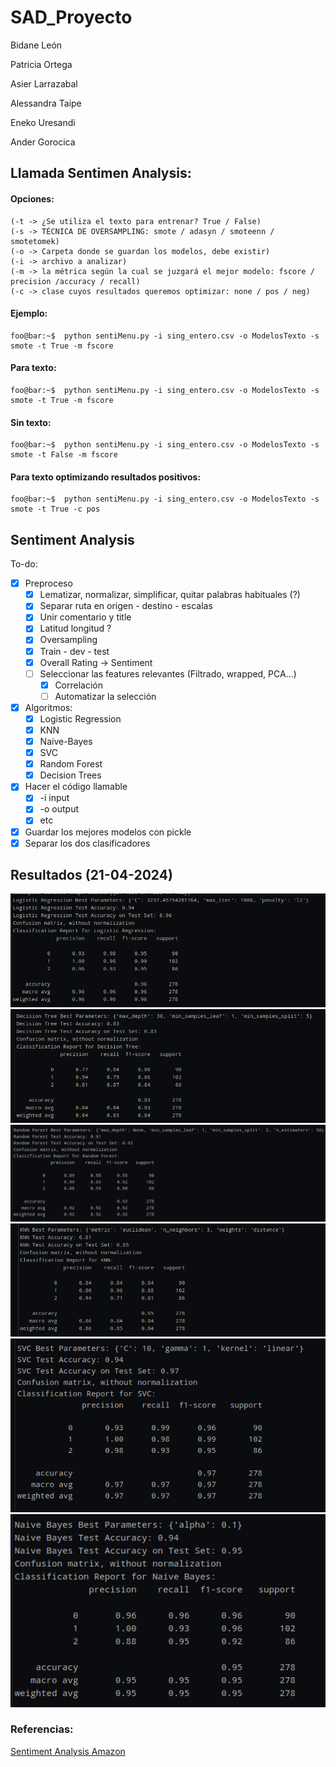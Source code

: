 # SAD_Proyecto

Bidane León

Patricia Ortega

Asier Larrazabal 

Alessandra Taipe

Eneko Uresandi

Ander Gorocica

## Llamada Sentimen Analysis:
#### Opciones:
```
(-t -> ¿Se utiliza el texto para entrenar? True / False)
(-s -> TÉCNICA DE OVERSAMPLING: smote / adasyn / smoteenn / smotetomek)
(-o -> Carpeta donde se guardan los modelos, debe existir)
(-i -> archivo a analizar)
(-m -> la métrica según la cual se juzgará el mejor modelo: fscore / precision /accuracy / recall)
(-c -> clase cuyos resultados queremos optimizar: none / pos / neg)
```
#### Ejemplo:
```console
foo@bar:~$  python sentiMenu.py -i sing_entero.csv -o ModelosTexto -s smote -t True -m fscore 
```
#### Para texto:
```console
foo@bar:~$  python sentiMenu.py -i sing_entero.csv -o ModelosTexto -s smote -t True -m fscore 
```

#### Sin texto:
```console
foo@bar:~$  python sentiMenu.py -i sing_entero.csv -o ModelosTexto -s smote -t False -m fscore 
```
#### Para texto optimizando resultados positivos:
```console
foo@bar:~$  python sentiMenu.py -i sing_entero.csv -o ModelosTexto -s smote -t True -c pos
```


## Sentiment Analysis
To-do:
- [x] Preproceso
  - [x] Lematizar, normalizar, simplificar, quitar palabras habituales (?)
  - [x] Separar ruta en origen - destino - escalas
  - [x] Unir comentario y title
  - [x] Latitud longitud ?
  - [x] Oversampling
  - [x] Train - dev - test
  - [x] Overall Rating -> Sentiment
  - [ ] Seleccionar las features relevantes (Filtrado, wrapped, PCA...)
    - [x] Correlación
    - [ ] Automatizar la selección
- [x] Algoritmos:
  - [x] Logistic Regression
  - [x] KNN
  - [x] Naive-Bayes
  - [x] SVC
  - [x] Random Forest
  - [x] Decision Trees
- [x] Hacer el código llamable
  - [x] -i input
  - [x] -o output
  - [x] etc
- [x] Guardar los mejores modelos con pickle
- [x] Separar los dos clasificadores

## Resultados (21-04-2024)
![Logistic Regression](/images/lr.png)
![Decision Tree](/images/dt.png)
![Random Forest](/images/rf.png)
![KNN](/images/knn.png)
![SVC](/images/svc.png)
![Naive Bayes](/images/nb.png)

### Referencias:
[Sentiment Analysis Amazon](https://www.kaggle.com/code/soniaahlawat/sentiment-analysis-amazon-review#Review-Text-Word-Count-Distribution)
